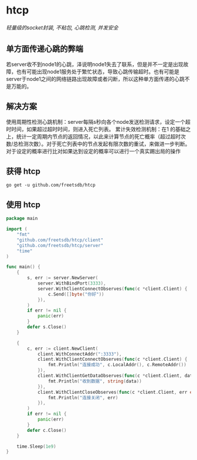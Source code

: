 # htcp
###### 轻量级的socket封装, 不粘包, 心跳检测, 并发安全



## 单方面传递心跳的弊端
若server收不到node1的心跳，泽说明node1失去了联系，但是并不一定是出现故障，也有可能出现node1服务处于繁忙状态，导致心跳传输超时。也有可能是server于node1之间的网络链路出现故障或者闪断，所以这种单方面传递的心跳不是万能的。

## 解决方案
使用周期性检测心跳机制：server每隔s秒向各个node发送检测请求，设定一个超时时间，如果超过超时时间，则进入死亡列表。
累计失效检测机制：在1 的基础之上，统计一定周期内节点的返回情况，以此来计算节点的死亡概率（超过超时次数/总检测次数）。对于死亡列表中的节点发起有限次数的重试，来做进一步判断。
对于设定的概率进行比对如果达到设定的概率可以进行一个真实踢出局的操作

## 获得 htcp
`go get -u github.com/freetsdb/htcp`

## 使用 htcp

```go
package main

import (
    "fmt"
    "github.com/freetsdb/htcp/client"
    "github.com/freetsdb/htcp/server"
    "time"
)

func main() {
    {
        s, err := server.NewServer(
            server.WithBindPort(3333),
            server.WithClientConnectObserves(func(c *client.Client) {
                c.Send([]byte("你好"))
            }),
        )
        if err != nil {
            panic(err)
        }
        defer s.Close()
    }

    {
        c, err := client.NewClient(
            client.WithConnectAddr(":3333"),
            client.WithClientConnectObserves(func(c *client.Client) {
                fmt.Println("连接成功", c.LocalAddr(), c.RemoteAddr())
            }),
            client.WithClientGetDataObserves(func(c *client.Client, data []byte) {
                fmt.Println("收到数据", string(data))
            }),
            client.WithClientCloseObserves(func(c *client.Client, err error) {
                fmt.Println("连接关闭", err)
            }),
        )
        if err != nil {
            panic(err)
        }
        defer c.Close()
    }

    time.Sleep(1e9)
}

```
